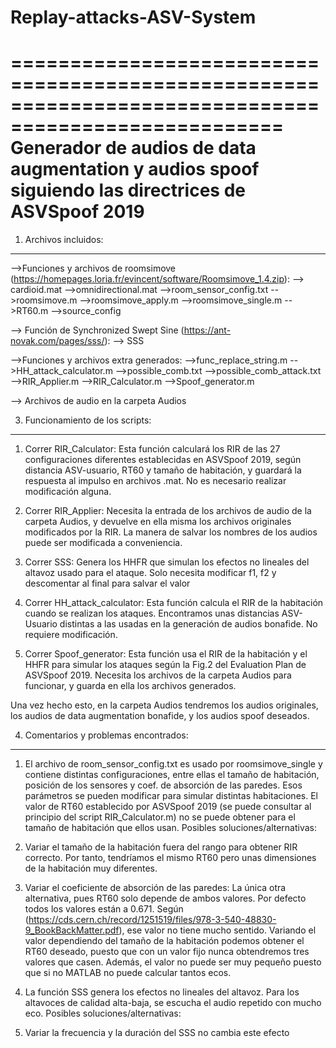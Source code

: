 # Replay-attacks-ASV-System

=====================================================================================================
Generador de audios de data augmentation y audios spoof siguiendo las directrices de ASVSpoof 2019
=====================================================================================================

1. Archivos incluidos:
_______________________

-->Funciones y archivos de roomsimove (https://homepages.loria.fr/evincent/software/Roomsimove_1.4.zip):
    --> cardioid.mat
    -->omnidirectional.mat
    -->room_sensor_config.txt
    -->roomsimove.m
    -->roomsimove_apply.m
    -->roomsimove_single.m
    -->RT60.m
    -->source_config

--> Función de Synchronized Swept Sine (https://ant-novak.com/pages/sss/):
    --> SSS
    
-->Funciones y archivos extra generados:
    -->func_replace_string.m
    -->HH_attack_calculator.m
    -->possible_comb.txt
    -->possible_comb_attack.txt
    -->RIR_Applier.m
    -->RIR_Calculator.m
    -->Spoof_generator.m
    
--> Archivos de audio en la carpeta Audios


3. Funcionamiento de los scripts:
___________________________________
1. Correr RIR_Calculator: Esta función calculará los RIR de las 27 configuraciones diferentes establecidas en ASVSpoof 2019, según distancia ASV-usuario, RT60 y tamaño
de habitación, y guardará la respuesta al impulso en archivos .mat. No es necesario realizar modificación alguna.

2. Correr RIR_Applier: Necesita la entrada de los archivos de audio de la carpeta Audios, y devuelve en ella misma los archivos originales modificados por la RIR. 
La manera de salvar los nombres de los audios puede ser modificada a conveniencia.

3. Correr SSS: Genera los HHFR que simulan los efectos no lineales del altavoz usado para el ataque. Solo necesita modificar f1, f2 y descomentar al final para salvar el valor

4. Correr HH_attack_calculator: Esta función calcula el RIR de la habitación cuando se realizan los ataques. Encontramos unas distancias ASV-Usuario distintas a las usadas en 
la generación de audios bonafide. No requiere modificación.

5. Correr Spoof_generator: Esta función usa el RIR de la habitación y el HHFR para simular los ataques según la Fig.2 del Evaluation Plan de ASVSpoof 2019. 
                           Necesita los archivos de la carpeta Audios para funcionar, y guarda en ella los archivos generados.

Una vez hecho esto, en la carpeta Audios tendremos los audios originales, los audios de data augmentation bonafide, y los audios spoof deseados.

4. Comentarios y problemas encontrados:
___________________________________
1. El archivo de room_sensor_config.txt es usado por roomsimove_single y contiene distintas configuraciones, entre ellas el tamaño de habitación, posición de los sensores 
y coef. de absorción de las paredes. Esos parámetros se pueden modificar para simular distintas habitaciones. El valor de RT60 establecido por ASVSpoof 2019 (se puede consultar 
al principio del script RIR_Calculator.m) no se puede obtener para el tamaño de habitación que ellos usan. 
Posibles soluciones/alternativas:
  1. Variar el tamaño de la habitación fuera del rango para obtener RIR correcto. Por tanto, tendríamos el mismo RT60 pero unas dimensiones de la habitación muy diferentes.
  2. Variar el coeficiente de absorción de las paredes: La única otra alternativa, pues RT60 solo depende de ambos valores. Por defecto todos los valores están a 0.671.
  Según (https://cds.cern.ch/record/1251519/files/978-3-540-48830-9_BookBackMatter.pdf), ese valor no tiene mucho sentido. Variando el valor dependiendo del tamaño de la 
  habitación podemos obtener el RT60 deseado, puesto que con un valor fijo nunca obtendremos tres valores que casen. Además, el valor no puede ser muy pequeño puesto que si
  no MATLAB no puede calcular tantos ecos. 
  
2. La función SSS genera los efectos no lineales del altavoz. Para los altavoces de calidad alta-baja, se escucha el audio repetido con mucho eco. 
Posibles soluciones/alternativas: 
  1. Variar la frecuencia y la duración del SSS no cambia este efecto
